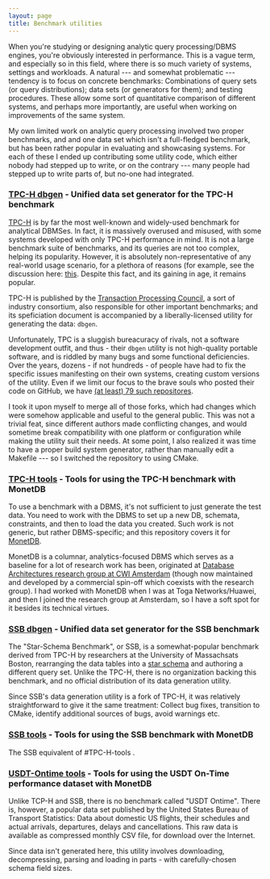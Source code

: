 ```yaml
---
layout: page
title: Benchmark utilities
---
```


When you're studying or designing analytic query processing/DBMS engines, you're obviously interested in performance. This is a vague term, and especially so in this field, where there is so much variety of systems, settings and workloads. A natural --- and somewhat problematic --- tendency is to focus on concrete benchmarks: Combinations of query sets (or query distributions); data sets (or generators for them); and testing procedures. These allow some sort of quantitative comparison of different systems, and perhaps more importantly, are useful when working on improvements of the same system.

My own limited work on analytic query processing involved two proper benchmarks, and and one data set which isn't a full-fledged benchmark, but has been rather popular in evaluating and showcasing systems. For each of these I ended up contributing some utility code, which either nobody had stepped up to write, or on the contrary --- many people had stepped up to write parts of, but no-one had integrated.

### [TPC-H dbgen](https://github.com/eyalroz/tpch-dbgen/) - Unified data set generator for the TPC-H benchmark

[TPC-H](http://www.tpc.org/tpch/) is by far the most well-known and widely-used benchmark for analytical DBMSes. In fact, it is massively overused and misused, with some systems developed with only TPC-H performance in mind. It is not a large benchmark suite of benchmarks, and its queries are not too complex, helping its popularity. However, it is absolutely non-representative of any real-world usage scenario, for a plethora of reasons (for example, see the discussion here: [this](https://ir.cwi.nl/pub/27429/27429.pdf). Despite this fact, and its gaining in age, it remains popular.

TPC-H is published by the [Transaction Processing Council](http://www.tpc.org), a sort of industry consortium, also responsible for other important benchmarks; and its speficiation document is accompanied by a liberally-licensed utility for generating the data: `dbgen`.

Unfortunately, TPC is a sluggish bureacuracy of rivals, not a software development outfit, and thus - their `dbgen` utility is not high-quality portable software, and is riddled by many bugs and some functional deficiencies. Over the years, dozens - if not hundreds - of people have had to fix the specific issues manifesting on their own systems, creating custom versions of the utility. Even if we limit our focus to the brave souls who posted their code on GitHub, we have [(at least) 79 such repositores](https://github.com/eyalroz/tpch-dbgen/network/members).

I took it upon myself to merge all of those forks, which had changes which were somehow applicable and useful to the general public. This was not a trivial feat, since different authors made conflicting changes, and would sometime break compatibility with one platform or configuration while making the utility suit their needs. At some point, I also realized it was time to have a proper build system generator, rather than manually edit a Makefile --- so I switched the repository to using CMake.

### [TPC-H tools](https://github.com/eyalroz/tpch-tools/) - Tools for using the TPC-H benchmark with MonetDB

To use a benchmark with a DBMS, it's not sufficient to just generate the test data. You need to work with the DBMS to set up a new DB, schemata, constraints, and then to load the data you created. Such work is not generic, but rather DBMS-specific; and this repository covers it for [MonetDB](https://www.monetdb.org/).

MonetDB is a columnar, analytics-focused DBMS which serves as a baseline for a lot of research work has been, originated at [Database Architectures research group at CWI Amsterdam](https://www.cwi.nl/research/groups/database-architectures) (though now maintained and developed by a commercial spin-off which coexists with the research group). I had worked with MonetDB when I was at Toga Networks/Huawei, and then I joined the research group at Amsterdam, so I have a soft spot for it besides its technical virtues.


### [SSB dbgen](https://github.com/eyalroz/ssb-dbgen/) - Unified data set generator for the SSB benchmark

The "Star-Schema Benchmark", or SSB, is a somewhat-popular benchmark derived from TPC-H by researchers at the University of Massachsats Boston, rearranging the data tables into a [star schema](https://en.wikipedia.org/wiki/Star_schema) and authoring a different query set. Unlike the TPC-H, there is no organization backing this benchmark, and no official distribution of its data generation utility.

Since SSB's data generation utility is a fork of TPC-H, it was relatively straightforward to give it the same treatment: Collect bug fixes, transition to CMake, identify additional sources of bugs, avoid warnings etc.

### [SSB  tools](https://github.com/eyalroz/ssb-tools/) - Tools for using the SSB benchmark with MonetDB

The SSB equivalent of #TPC-H-tools .


### [USDT-Ontime tools](https://github.com/eyalroz/usdt-ontime-tools/) - Tools for using the USDT On-Time performance dataset with MonetDB

Unlike TCP-H and SSB, there is no benchmark called "USDT Ontime". There is, however, a popular data set published by the United States Bureau of Transport Statistics: Data about domestic US flights, their schedules and actual arrivals, departures, delays and cancellations. This raw data is available as compressed monthly CSV file, for download over the Internet.

Since data isn't generated here, this utility involves downloading, decompressing, parsing and loading in parts - with carefully-chosen schema field sizes.





